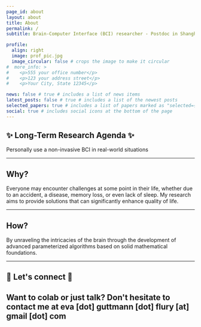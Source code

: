 ```yaml
---
page_id: about
layout: about
title: About
permalink: /
subtitle: Brain-Computer Interface (BCI) researcher - Postdoc in Shanghai Jiaotong University # <a href='#'>Affiliations</a>. Address. Contacts. Moto. Etc.

profile:
  align: right
  image: prof_pic.jpg
  image_circular: false # crops the image to make it circular
#  more_info: >
#    <p>555 your office number</p>
#    <p>123 your address street</p>
#    <p>Your City, State 12345</p>

news: false # true # includes a list of news items
latest_posts: false # true # includes a list of the newest posts
selected_papers: true # includes a list of papers marked as "selected={true}"
social: true # includes social icons at the bottom of the page
---
```


## ✨ Long-Term Research Agenda ✨
Personally use a non-invasive BCI in real-world situations

---

## Why? 
Everyone may encounter challenges at some point in their life, whether due to an accident, a disease, memory loss, or even lack of sleep. My research aims to provide solutions that can significantly enhance quality of life.

---

## How?
By unraveling the intricacies of the brain through the development of advanced parameterized algorithms based on solid mathematical foundations.

---

## 🤝 Let's connect 🤝
Want to colab or just talk? Don't hesitate to contact me at eva [dot] guttmann [dot] flury [at] gmail [dot] com
---

<!-- Write your biography here. Tell the world about yourself. Link to your favorite [subreddit](http://reddit.com). You can put a picture in, too. The code is already in, just name your picture `prof_pic.jpg` and put it in the `img/` folder. 

Put your address / P.O. box / other info right below your picture. You can also disable any of these elements by editing `profile` property of the YAML header of your `_pages/about.md`. Edit `_bibliography/papers.bib` and Jekyll will render your [publications page](/multi-language-al-folio/publications/) automatically.

Link to your social media connections, too. This theme is set up to use [Font Awesome icons](https://fontawesome.com/) and [Academicons](https://jpswalsh.github.io/academicons/), like the ones below. Add your Facebook, Twitter, LinkedIn, Google Scholar, or just disable all of them.
 -->